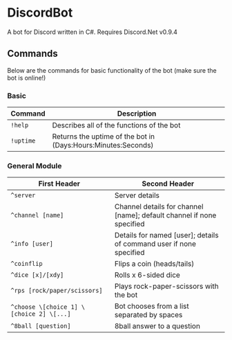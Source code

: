 # DiscordBot
A bot for Discord written in C#.
Requires Discord.Net v0.9.4

## Commands
Below are the commands for basic functionality of the bot (make sure the bot is online!)  
### Basic
| Command  | Description |
| ------------- | ------------- |
| `!help`  | Describes all of the functions of the bot    |
| `!uptime`  |Returns the uptime of the bot in (Days:Hours:Minutes:Seconds)    |

### General Module
| First Header  | Second Header |
| ------------- | ------------- |
| `^server`  | Server details  |
| `^channel [name]`  |  Channel details for channel [name]; default channel if none specified    |
| `^info [user]` | Details for named [user]; details of command user if none specified    |
| `^coinflip`  | Flips a coin (heads/tails)  |
| `^dice [x]/[xdy]`  | Rolls x 6-sided dice | Rolls x dice with y sides each | Rolls a die if no input specified  |
| `^rps [rock/paper/scissors]` | Plays rock-paper-scissors with the bot  |
| `^choose \[choice 1] \[choice 2] \[...] `  | Bot chooses from a list separated by spaces  |
| `^8ball [question]`  |  8ball answer to a question  |
